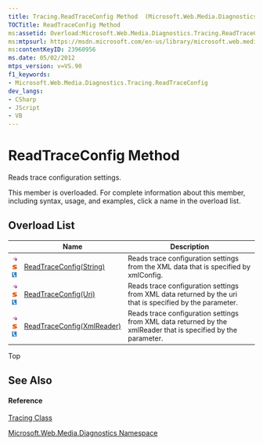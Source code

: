 ```yaml
---
title: Tracing.ReadTraceConfig Method  (Microsoft.Web.Media.Diagnostics)
TOCTitle: ReadTraceConfig Method
ms:assetid: Overload:Microsoft.Web.Media.Diagnostics.Tracing.ReadTraceConfig
ms:mtpsurl: https://msdn.microsoft.com/en-us/library/microsoft.web.media.diagnostics.tracing.readtraceconfig(v=VS.90)
ms:contentKeyID: 23960956
ms.date: 05/02/2012
mtps_version: v=VS.90
f1_keywords:
- Microsoft.Web.Media.Diagnostics.Tracing.ReadTraceConfig
dev_langs:
- CSharp
- JScript
- VB
---
```


# ReadTraceConfig Method

Reads trace configuration settings.

This member is overloaded. For complete information about this member, including syntax, usage, and examples, click a name in the overload list.

## Overload List

||Name|Description|
|--- |--- |--- |
|![Public method](images/Ff728153.pubmethod(en-us,VS.90).gif "Public method")![Static member](images/Ff728153.static(en-us,VS.90).gif "Static member")![Supported by Silverlight for Windows Phone](images/Ff728140.slMobile(en-us,VS.90).gif "Supported by Silverlight for Windows Phone")|[ReadTraceConfig(String)](tracing-readtraceconfig-method-string-microsoft-web-media-diagnostics_1.md)|Reads trace configuration settings from the XML data that is specified by xmlConfig.|
|![Public method](images/Ff728153.pubmethod(en-us,VS.90).gif "Public method")![Static member](images/Ff728153.static(en-us,VS.90).gif "Static member")![Supported by Silverlight for Windows Phone](images/Ff728140.slMobile(en-us,VS.90).gif "Supported by Silverlight for Windows Phone")|[ReadTraceConfig(Uri)](tracing-readtraceconfig-method-uri-microsoft-web-media-diagnostics_1.md)|Reads trace configuration settings from XML data returned by the uri that is specified by the parameter.|
|![Public method](images/Ff728153.pubmethod(en-us,VS.90).gif "Public method")![Static member](images/Ff728153.static(en-us,VS.90).gif "Static member")![Supported by Silverlight for Windows Phone](images/Ff728140.slMobile(en-us,VS.90).gif "Supported by Silverlight for Windows Phone")|[ReadTraceConfig(XmlReader)](tracing-readtraceconfig-method-xmlreader-microsoft-web-media-diagnostics_1.md)|Reads trace configuration settings from XML data returned by the xmlReader that is specified by the parameter.|


Top

## See Also

#### Reference

[Tracing Class](tracing-class-microsoft-web-media-diagnostics_1.md)

[Microsoft.Web.Media.Diagnostics Namespace](microsoft-web-media-diagnostics-namespace_1.md)

